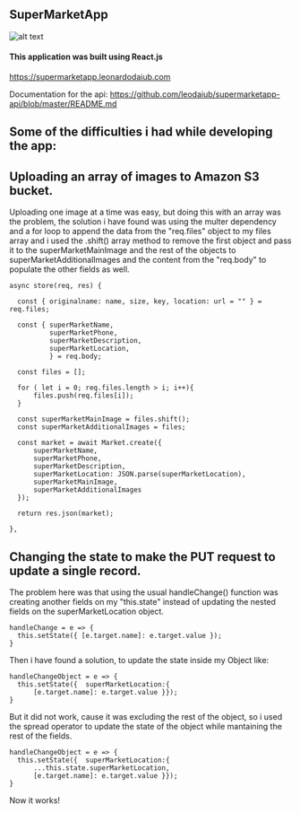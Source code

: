 ## SuperMarketApp
![alt text](https://i.imgur.com/Ih0FLm6.png)
#### This application was built using React.js
https://supermarketapp.leonardodaiub.com

Documentation for the api: https://github.com/leodaiub/supermarketapp-api/blob/master/README.md

## Some of the difficulties i had while developing the app:

## Uploading an array of images to Amazon S3 bucket.

Uploading one image at a time was easy, but doing this with an array was the problem, the solution i have found was using the multer dependency and a for loop to append the data from the "req.files" object to my files array and i used the .shift() array method to remove the first object and pass it to the superMarketMainImage and the rest of the objects to superMarketAdditionalImages and the content from the "req.body" to populate the other fields as well.

````
async store(req, res) {

  const { originalname: name, size, key, location: url = "" } = req.files;

  const { superMarketName, 
          superMarketPhone, 
          superMarketDescription, 
          superMarketLocation,                 
          } = req.body;

  const files = [];

  for ( let i = 0; req.files.length > i; i++){
      files.push(req.files[i]);
  }

  const superMarketMainImage = files.shift();
  const superMarketAdditionalImages = files;

  const market = await Market.create({
      superMarketName,
      superMarketPhone,
      superMarketDescription,
      superMarketLocation: JSON.parse(superMarketLocation),
      superMarketMainImage,
      superMarketAdditionalImages
  });

  return res.json(market);

},
````

## Changing the state to make the PUT request to update a single record.

The problem here was that using the usual handleChange() function was creating another fields on my "this.state" instead of updating the nested fields on the superMarketLocation object. 
````
handleChange = e => {
  this.setState({ [e.target.name]: e.target.value });
}
````

Then i have found a solution, to update the state inside my Object like:
````
handleChangeObject = e => {
  this.setState({  superMarketLocation:{
      [e.target.name]: e.target.value }});
}
````
But it did not work, cause it was excluding the rest of the object, so i used the spread operator to update the state of the object while mantaining the rest of the fields. 
````
handleChangeObject = e => {
  this.setState({  superMarketLocation:{
      ...this.state.superMarketLocation,
      [e.target.name]: e.target.value }});
}
````
Now it works!
